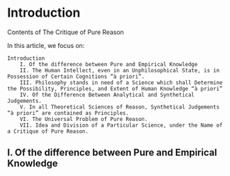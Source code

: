 # Introduction

Contents of The Critique of Pure Reason



In this article, we focus on:

```
Introduction
    I. Of the difference between Pure and Empirical Knowledge
    II. The Human Intellect, even in an Unphilosophical State, is in Possession of Certain Cognitions “à priori”.
    III. Philosophy stands in need of a Science which shall Determine the Possibility, Principles, and Extent of Human Knowledge “à priori”
    IV. Of the Difference Between Analytical and Synthetical Judgements.
    V. In all Theoretical Sciences of Reason, Synthetical Judgements “à priori” are contained as Principles.
    VI. The Universal Problem of Pure Reason.
    VII. Idea and Division of a Particular Science, under the Name of a Critique of Pure Reason.
```

## I. Of the difference between Pure and Empirical Knowledge


